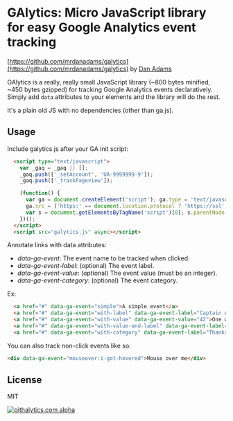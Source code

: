# GAlytics: Micro JavaScript library for easy Google Analytics event tracking

[https://github.com/mrdanadams/galytics](https://github.com/mrdanadams/galytics) by [Dan Adams](http://mrdanadams.com)

GAlytics is a really, really small JavaScript library (~800 bytes minified, ~450 bytes gzipped) for tracking Google Analytics events declaratively. Simply add `data` attributes to your elements and the library will do the rest.

It's a plain old JS with no dependencies (other than ga.js).

## Usage

Include galytics.js after your GA init script:

```html
  <script type="text/javascript">
    var _gaq = _gaq || [];
    _gaq.push(['_setAccount', 'UA-9999999-9']);
    _gaq.push(['_trackPageview']);

    (function() {
      var ga = document.createElement('script'); ga.type = 'text/javascript'; ga.async = true;
      ga.src = ('https:' == document.location.protocol ? 'https://ssl' : 'http://www') + '.google-analytics.com/ga.js';
      var s = document.getElementsByTagName('script')[0]; s.parentNode.insertBefore(ga, s);
    })();
  </script>
  <script src="galytics.js" async></script>
```

Annotate links with data attributes:

* _data-ga-event_: The event name to be tracked when clicked.
* _data-ga-event-label_: (optional) The event label.
* _data-ga-event-value_: (optional) The event value (must be an integer).
* _data-ga-event-category_: (optional) The event category.

Ex:

```html
  <a href="#" data-ga-event="simple">A simple event</a>
  <a href="#" data-ga-event="with-label" data-ga-event-label="Captain America">One with a label</a>
  <a href="#" data-ga-event="with-value" data-ga-event-value="42">One with a value</a>
  <a href="#" data-ga-event="with-value-and-label" data-ga-event-label="Thanks for all the fish!" data-ga-event-value="42">Both label and value</a>
  <a href="#" data-ga-event="with-category" data-ga-event-label="Thanks for all the fish!" data-ga-event-value="42" data-ga-event-category="interesting-events">Label, value, and category</a>
```

You can also track non-click events like so:

```html
<div data-ga-event="mouseover:i-got-hovered">Mouse over me</div>
```

## License

MIT

[![githalytics.com alpha](https://cruel-carlota.pagodabox.com/c207935261bdb3f548121c20da77abc9 "githalytics.com")](http://githalytics.com/mrdanadams/galytics)
